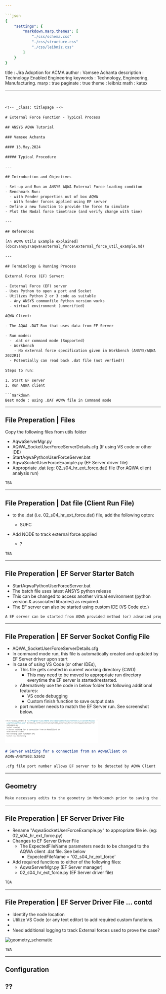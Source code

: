 ```yaml
---

```json
{
    "settings": {
        "markdown.marp.themes": [
            "./css/schema.css"
            "./css/structure.css"
            "./css/leibniz.css"
        ]
    }
}
```


title       : Jira Adoption for ACMA
author      : Vamsee Achanta
description : Technology Enabled Engineering
keywords    : Technology, Engineering, Manufacturing.
marp        : true
paginate    : true
theme       : leibniz
math        : katex

---
```


<!-- _class: titlepage -->

# External Force Function - Typical Process

## ANSYS AQWA Tutorial

### Vamsee Achanta

#### 13.May.2024

##### Typical Procedure

---

## Introduction and Objectives

- Set-up and Run an ANSYS AQWA External Force loading conditon
- Benchmark Run:
  - with Fender properties out of box AQWA
  - With fender forces applied using EF server
- Define a new function to provide the force to simulate
- Plot the Nodal force timetrace (and verify change with time)

---

## References

[An AQWA Utils Example explained](docs\ansys\aqwa\external_force\external_force_util_example.md)

---

## Terminology & Running Process

External Force (EF) Server:

- External Force (EF) server
- Uses Python to open a port and Socket
- Utilizes Python 2 or 3 code as suitable
  - Any ANSYS commonfile Python version works
  - virtual environment (unverified)

AQWA Client:

- The AQWA .DAT Run that uses data from EF Server

- Run modes:
  - .dat or command mode (Supported)
  - Workbench
    - No external force specification given in Workbench (ANSYS/AQWA 2022R1)
  - Potentially can read back .dat file (not verfied?)

Steps to run:

1. Start EF server
1. Run AQWA client

```markdown
Best mode : using .DAT AQWA file in Command mode
```

---

## File Preperation | Files

Copy the following files from utils folder

- AqwaServerMgr.py
- AQWA_SocketUserForceServerDetails.cfg (If using VS code or other IDE)
- StartAqwaPythonUserForceServer.bat
- AqwaSocketUserForceExample.py (EF Server driver file)
- Appropriate .dat (eg: 02_s04_hr_ext_force.dat) file (For AQWA client analysis run)

```markdown
TBA
```

---

## File Preperation | Dat file (Client Run File)

- to the .dat (i.e. 02_s04_hr_ext_force.dat) file, add the following opton:
  - SUFC

- Add NODE to track external force applied
  - ?

```markdown
TBA
```

---

## File Preperation | EF Server Starter Batch

- StartAqwaPythonUserForceServer.bat
- The batch file uses latest ANSYS python release
- This can be changed to access another virtual environment (python version & associated libraries) as required.
- The EF server can also be started using custom IDE (VS Code etc.)

```markdown
A EF server can be started from AQWA provided method (or) advanced programming environment.
```

---

## File Preperation | EF Server Socket Config File

- AQWA_SocketUserForceServerDetails.cfg
- In command mode run, this file is automatically created and updated by EF Server driver upon start
- In case of using VS Code (or other IDEs),
  - This file gets created in current working directory (CWD)
    - This may need to be moved to appropriate run directory everytime the EF server is started/restarted.
  - Alternatively use the code in below folder for following additional features:
    - VS code debugging
    - Custom finish function to save output data
  - port number needs to match the EF Server run. See screenshot below.

<img src="v222\101_s01_hr_vscode_socket_running.PNG" alt="geometry_schematic" width="300"/>

```markdown
# Server waiting for a connection from an AqwaClient on
ACMA-ANSYS03:52642
```

```markdown
.cfg file port number allows EF server to be detected by AQWA Client
```

---

## Geometry

```markdown
Make necessary edits to the geometry in Workbench prior to saving the .dat file for EF Server runs.
```

---

## File Preperation | EF Server Driver File

- Rename "AqwaSocketUserForceExample.py" to appropriate file ie. (eg: 02_s04_hr_ext_force.py)
- Changes to EF Server Driver File
  - The ExpectedFileName parameters needs to be changed to the AQWA client .dat file. See below
    - ExpectedFileName = '02_s04_hr_ext_force'
- Add required functions to either of the following files:
  - AqwaServerMgr.py (EF Server manager)
  - 02_s04_hr_ext_force.py (EF Server driver file)

```markdown
TBA
```

---

## File Preperation | EF Server Driver File ... contd

- Identify the node location
- Utilize VS Code (or any text editor) to add required custom functions.
-
- Need additional logging to track External forces used to prove the case?

<img src="..\..\tutorials\03_dat\002_ship_with_pier\fender_as_ext_force.PNG" alt="geometry_schematic" width="300"/>

```markdown
TBA
```

---

## Configuration

??
---
